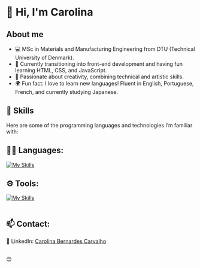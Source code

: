 # 👋 Hi, I'm Carolina 

## About me
- 💻 MSc in Materials and Manufacturing Engineering from DTU (Technical University of Denmark).
- 🌱 Currently transitioning into front-end development and having fun learning HTML, CSS, and JavaScript.
- 🌟 Passionate about creativity, combining technical and artistic skills.
- 🌍 Fun fact: I love to learn new languages! Fluent in English, Portuguese, French, and currently studying Japanese.

## 🚀 Skills
Here are some of the programming languages and technologies I’m familiar with:

## 👨‍💻 Languages: 
[![My Skills](https://skillicons.dev/icons?i=html,css,javascript,python,c,matlab,sqlite,latex)](https://skillicons.dev)

## ⚙️ Tools:
[![My Skills](https://skillicons.dev/icons?i=git,github,visualstudio)](https://skillicons.dev)<br><br>


## 📫 Contact:
💼 LinkedIn: [Carolina Bernardes Carvalho](https://www.linkedin.com/in/carolina-bernardes-carvalho-62674b179/) <br><br>

😊
